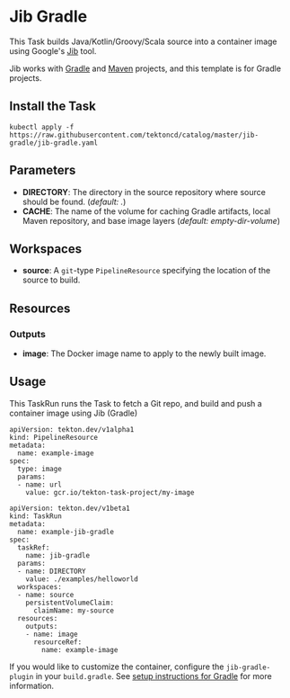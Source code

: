 # Jib Gradle

This Task builds Java/Kotlin/Groovy/Scala source into a container image using Google's [Jib](https://github.com/GoogleContainerTools/jib) tool.

Jib works with [Gradle](https://github.com/GoogleContainerTools/jib/tree/master/jib-gradle-plugin) and [Maven](https://github.com/GoogleContainerTools/jib/tree/master/jib-maven-plugin) projects, and this template is for Gradle projects.

## Install the Task

```
kubectl apply -f https://raw.githubusercontent.com/tektoncd/catalog/master/jib-gradle/jib-gradle.yaml
```


## Parameters

- **DIRECTORY**: The directory in the source repository where source should be found. (*default: .*)
- **CACHE**: The name of the volume for caching Gradle artifacts, local Maven repository, and base image layers (*default: empty-dir-volume*)

## Workspaces

* **source**: A `git`-type `PipelineResource` specifying the location of the
  source to build.

## Resources

### Outputs

* **image**: The Docker image name to apply to the newly built image.

## Usage

This TaskRun runs the Task to fetch a Git repo, and build and push a container
image using Jib (Gradle)

```
apiVersion: tekton.dev/v1alpha1
kind: PipelineResource
metadata:
  name: example-image
spec:
  type: image
  params:
  - name: url
    value: gcr.io/tekton-task-project/my-image
```

```
apiVersion: tekton.dev/v1beta1
kind: TaskRun
metadata:
  name: example-jib-gradle
spec:
  taskRef:
    name: jib-gradle
  params:
  - name: DIRECTORY
    value: ./examples/helloworld
  workspaces:
  - name: source
    persistentVolumeClaim:
      claimName: my-source
  resources:
    outputs:
    - name: image
      resourceRef:
        name: example-image
```

If you would like to customize the container, configure the `jib-gradle-plugin` in your `build.gradle`.
See [setup instructions for Gradle](https://github.com/GoogleContainerTools/jib/tree/master/jib-gradle-plugin#setup) for more information.
